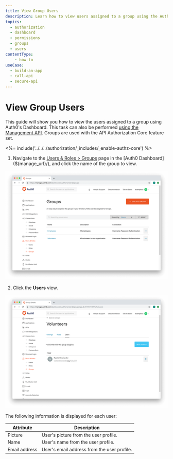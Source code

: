 ```yaml
---
title: View Group Users
description: Learn how to view users assigned to a group using the Auth0 Management Dashboard. For use with Auth0's API Authorization Core feature set.
topics:
  - authorization
  - dashboard
  - permissions
  - groups
  - users
contentType: 
    - how-to
useCase:
  - build-an-app
  - call-api
  - secure-api
---
```

# View Group Users

This guide will show you how to view the users assigned to a group using Auth0's Dashboard. This task can also be performed [using the Management API](/api/management/guides/groups/view-group-users). Groups are used with the API Authorization Core feature set.

<%= include('../../../authorization/_includes/_enable-authz-core') %>

1. Navigate to the [Users & Roles > Groups](${manage_url}/#/groups) page in the [Auth0 Dashboard](${manage_url}/), and click the name of the group to view.

![Select Group](/media/articles/dashboard/guides/group-list-added.png)

2. Click the **Users** view.

![View Users](/media/articles/dashboard/guides/group-def-users.png)

The following information is displayed for each user:

| **Attribute** | **Description** |
|---------------|-----------------|
| Picture | User's picture from the user profile. |
| Name | User's name from the user profile. |
| Email address | User's email address from the user profile. |